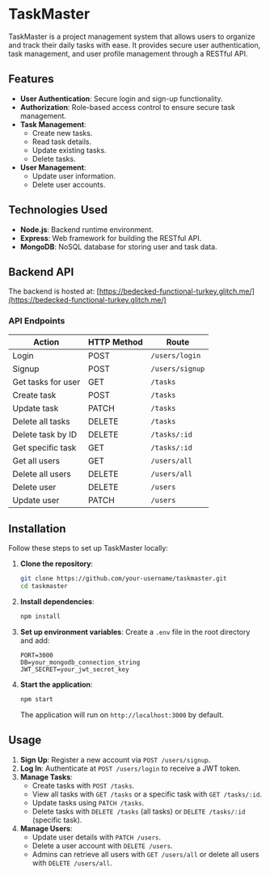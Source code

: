 
# TaskMaster

TaskMaster is a project management system that allows users to organize and track their daily tasks with ease. It provides secure user authentication, task management, and user profile management through a RESTful API.

## Features

- **User Authentication**: Secure login and sign-up functionality.
- **Authorization**: Role-based access control to ensure secure task management.
- **Task Management**:
  - Create new tasks.
  - Read task details.
  - Update existing tasks.
  - Delete tasks.
- **User Management**:
  - Update user information.
  - Delete user accounts.

## Technologies Used

- **Node.js**: Backend runtime environment.
- **Express**: Web framework for building the RESTful API.
- **MongoDB**: NoSQL database for storing user and task data.

## Backend API

The backend is hosted at: [https://bedecked-functional-turkey.glitch.me/](https://bedecked-functional-turkey.glitch.me/)

### API Endpoints

| Action                  | HTTP Method | Route                |
|-------------------------|-------------|----------------------|
| Login                   | POST        | `/users/login`       |
| Signup                  | POST        | `/users/signup`      |
| Get tasks for user      | GET         | `/tasks`             |
| Create task             | POST        | `/tasks`             |
| Update task             | PATCH       | `/tasks`             |
| Delete all tasks        | DELETE      | `/tasks`             |
| Delete task by ID       | DELETE      | `/tasks/:id`         |
| Get specific task       | GET         | `/tasks/:id`         |
| Get all users           | GET         | `/users/all`         |
| Delete all users        | DELETE      | `/users/all`         |
| Delete user             | DELETE      | `/users`             |
| Update user             | PATCH       | `/users`             |

## Installation

Follow these steps to set up TaskMaster locally:

1. **Clone the repository**:
   ```bash
   git clone https://github.com/your-username/taskmaster.git
   cd taskmaster
   ```

2. **Install dependencies**:
   ```bash
   npm install
   ```

3. **Set up environment variables**:
   Create a `.env` file in the root directory and add:
   ```env
   PORT=3000
   DB=your_mongodb_connection_string
   JWT_SECRET=your_jwt_secret_key
   ```

4. **Start the application**:
   ```bash
   npm start
   ```

   The application will run on `http://localhost:3000` by default.

## Usage

1. **Sign Up**: Register a new account via `POST /users/signup`.
2. **Log In**: Authenticate at `POST /users/login` to receive a JWT token.
3. **Manage Tasks**:
   - Create tasks with `POST /tasks`.
   - View all tasks with `GET /tasks` or a specific task with `GET /tasks/:id`.
   - Update tasks using `PATCH /tasks`.
   - Delete tasks with `DELETE /tasks` (all tasks) or `DELETE /tasks/:id` (specific task).
4. **Manage Users**:
   - Update user details with `PATCH /users`.
   - Delete a user account with `DELETE /users`.
   - Admins can retrieve all users with `GET /users/all` or delete all users with `DELETE /users/all`.

